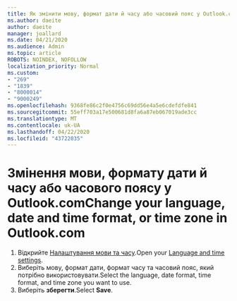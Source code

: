 ```yaml
---
title: Як змінити мову, формат дати й часу або часовий пояс у Outlook.com
ms.author: daeite
author: daeite
manager: joallard
ms.date: 04/21/2020
ms.audience: Admin
ms.topic: article
ROBOTS: NOINDEX, NOFOLLOW
localization_priority: Normal
ms.custom:
- "269"
- "1839"
- "8000014"
- "9000249"
ms.openlocfilehash: 9368fe86c2f0e4756c69dd56e4a5e6cdefdfe841
ms.sourcegitcommit: 55eff703a17e500681d8fa6a87eb067019ade3cc
ms.translationtype: MT
ms.contentlocale: uk-UA
ms.lasthandoff: 04/22/2020
ms.locfileid: "43722035"
---
```

# <a name="change-your-language-date-and-time-format-or-time-zone-in-outlookcom"></a><span data-ttu-id="b2a75-102">Змінення мови, формату дати й часу або часового поясу у Outlook.com</span><span class="sxs-lookup"><span data-stu-id="b2a75-102">Change your language, date and time format, or time zone in Outlook.com</span></span>

1. <span data-ttu-id="b2a75-103">Відкрийте [Налаштування мови та часу](https://go.microsoft.com/fwlink/?linkid=2085505).</span><span class="sxs-lookup"><span data-stu-id="b2a75-103">Open your [Language and time settings](https://go.microsoft.com/fwlink/?linkid=2085505).</span></span>
1. <span data-ttu-id="b2a75-104">Виберіть мову, формат дати, формат часу та часовий пояс, який потрібно використовувати.</span><span class="sxs-lookup"><span data-stu-id="b2a75-104">Select the language, date format, time format, and time zone you want to use.</span></span>
1. <span data-ttu-id="b2a75-105">Виберіть **зберегти**.</span><span class="sxs-lookup"><span data-stu-id="b2a75-105">Select **Save**.</span></span>